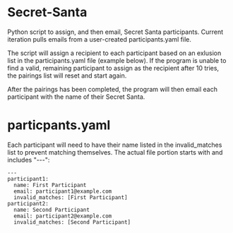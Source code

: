 # Secret-Santa

Python script to assign, and then email, Secret Santa participants. Current iteration pulls emails from a user-created participants.yaml file. 

The script will assign a recipient to each participant based on an exlusion list in the participants.yaml file (example below). If the program is unable to find a valid, remaining participant to assign as the recipient after 10 tries, the pairings list will reset and start again. 

After the pairings has been completed, the program will then email each participant with the name of their Secret Santa.

# particpants.yaml 
Each participant will need to have their name listed in the invalid_matches list to prevent matching themselves. The actual file portion starts with and includes "---":

```
---   
participant1:   
  name: First Participant
  email: participant1@example.com
  invalid_matches: [First Participant]
participant2:
  name: Second Participant
  email: participant2@example.com
  invalid_matches: [Second Participant]
```
